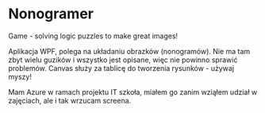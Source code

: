 # Nonogramer
Game - solving logic puzzles to make great images!

Aplikacja WPF, polega na układaniu obrazków (nonogramów). Nie ma tam zbyt wielu guzików i wszystko jest opisane, więc nie powinno sprawić problemów. Canvas służy za tablicę do tworzenia rysunków - używaj myszy!

Mam Azure w ramach projektu IT szkoła, miałem go zanim wziąłem udział w zajęciach, ale i tak wrzucam screena.
